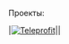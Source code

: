 
Проекты:  

|[![Teleprofit](<img src="img/teleprofit.png" width="300px">)](https://vintius.github.io/teleprofit/)||